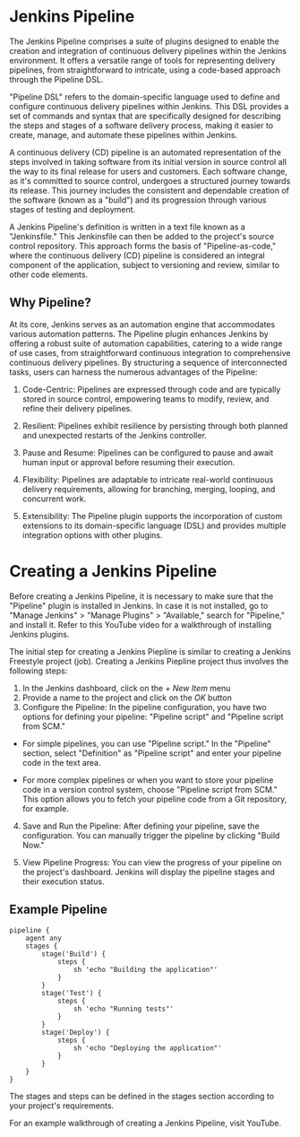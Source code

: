 # Jenkins Pipeline
The Jenkins Pipeline comprises a suite of plugins designed to enable the creation and integration of continuous delivery pipelines within the Jenkins environment. It offers a versatile range of tools for representing delivery pipelines, from straightforward to intricate, using a code-based approach through the Pipeline DSL.

"Pipeline DSL" refers to the domain-specific language used to define and configure continuous delivery pipelines within Jenkins. This DSL provides a set of commands and syntax that are specifically designed for describing the steps and stages of a software delivery process, making it easier to create, manage, and automate these pipelines within Jenkins.

A continuous delivery (CD) pipeline is an automated representation of the steps involved in taking software from its initial version in source control all the way to its final release for users and customers. Each software change, as it's committed to source control, undergoes a structured journey towards its release. This journey includes the consistent and dependable creation of the software (known as a "build") and its progression through various stages of testing and deployment.

A Jenkins Pipeline's definition is written in a text file known as a "Jenkinsfile." This Jenkinsfile can then be added to the project's source control repository. This approach forms the basis of "Pipeline-as-code," where the continuous delivery (CD) pipeline is considered an integral component of the application, subject to versioning and review, similar to other code elements.

## Why Pipeline?
At its core, Jenkins serves as an automation engine that accommodates various automation patterns. The Pipeline plugin enhances Jenkins by offering a robust suite of automation capabilities, catering to a wide range of use cases, from straightforward continuous integration to comprehensive continuous delivery pipelines. By structuring a sequence of interconnected tasks, users can harness the numerous advantages of the Pipeline:

1. Code-Centric: Pipelines are expressed through code and are typically stored in source control, empowering teams to modify, review, and refine their delivery pipelines.

2. Resilient: Pipelines exhibit resilience by persisting through both planned and unexpected restarts of the Jenkins controller.

3. Pause and Resume: Pipelines can be configured to pause and await human input or approval before resuming their execution.

4. Flexibility: Pipelines are adaptable to intricate real-world continuous delivery requirements, allowing for branching, merging, looping, and concurrent work.

5. Extensibility: The Pipeline plugin supports the incorporation of custom extensions to its domain-specific language (DSL) and provides multiple integration options with other plugins.

# Creating a Jenkins Pipeline
Before creating a Jenkins Pipeline, it is necessary to make sure that the "Pipeline" plugin is installed in Jenkins. In case it is not installed, go to "Manage Jenkins" > "Manage Plugins" > "Available," search for "Pipeline," and install it. Refer to this YouTube video for a walkthrough of installing Jenkins plugins.

The initial step for creating a Jenkins Piepline is similar to creating a Jenkins Freestyle project (job). Creating a Jenkins Piepline project thus involves the following steps:
1. In the Jenkins dashboard, click on the _+ New Item_ menu
2. Provide a name to the project and click on the _OK_ button
3. Configure the Pipeline: In the pipeline configuration, you have two options for defining your pipeline: "Pipeline script" and "Pipeline script from SCM."

  - For simple pipelines, you can use "Pipeline script." In the "Pipeline" section, select "Definition" as "Pipeline script" and enter your pipeline code in the text area.

  - For more complex pipelines or when you want to store your pipeline code in a version control system, choose "Pipeline script from SCM." This option allows you to fetch your pipeline code from a Git repository, for example.
4. Save and Run the Pipeline:
   After defining your pipeline, save the configuration. You can manually trigger the pipeline by clicking "Build Now."

5. View Pipeline Progress:
   You can view the progress of your pipeline on the project's dashboard. Jenkins will display the pipeline stages and their execution status.

## Example Pipeline
```
pipeline {
    agent any
    stages {
        stage('Build') {
            steps {
                sh 'echo "Building the application"'
            }
        }
        stage('Test') {
            steps {
                sh 'echo "Running tests"'
            }
        }
        stage('Deploy') {
            steps {
                sh 'echo "Deploying the application"'
            }
        }
    }
}
```

The stages and steps can be defined in the stages section according to your project's requirements.

For an example walkthrough of creating a Jenkins Pipeline, visit YouTube.
